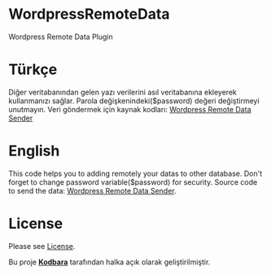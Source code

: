 # WordpressRemoteData
Wordpress Remote Data Plugin

# Türkçe
Diğer veritabanından gelen yazı verilerini asıl veritabanına ekleyerek kullanmanızı sağlar. Parola değişkenindeki($password) değeri değiştirmeyi unutmayın.
Veri göndermek için kaynak kodları: [Wordpress Remote Data Sender](https://github.com/kobrafightertr/WordpressRemoteDataSender)

# English
This code helps you to adding remotely your datas to other database. Don't forget to change password variable($password) for security.
Source code to send the data: [Wordpress Remote Data Sender](https://github.com/kobrafightertr/WordpressRemoteDataSender).

# License
Please see [License](https://github.com/kobrafightertr/WordpressRemoteData/blob/master/LICENSE).

Bu proje **[Kodbara](http://kodbara.com)** tarafından halka açık olarak geliştirilmiştir.

